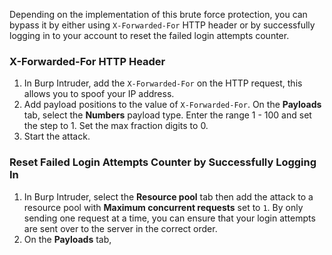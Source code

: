 Depending on the implementation of this brute force protection, you can bypass it by either using `X-Forwarded-For` HTTP header or by successfully logging in to your account to reset the failed login attempts counter.

### X-Forwarded-For HTTP Header
1. In Burp Intruder, add the `X-Forwarded-For` on the HTTP request, this allows you to spoof your IP address.
2. Add payload positions to the value of `X-Forwarded-For`. On the **Payloads** tab, select the **Numbers** payload type. Enter the range 1 - 100 and set the step to 1. Set the max fraction digits to 0.
3. Start the attack.
### Reset Failed Login Attempts Counter by Successfully Logging In
1. In Burp Intruder, select the **Resource pool** tab then add the attack to a resource pool with **Maximum concurrent requests** set to `1`. By only sending one request at a time, you can ensure that your login attempts are sent over to the server in the correct order.
2. On the **Payloads** tab,